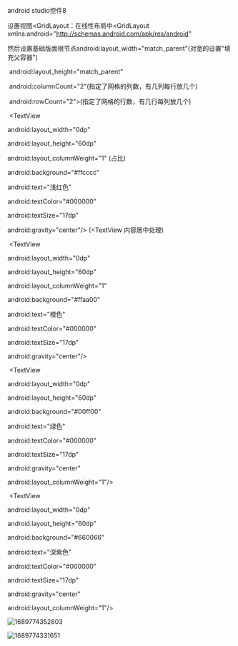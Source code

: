 android studio控件8

设置视图<GridLayout：在线性布局中<GridLayout  xmlns:android="http://schemas.android.com/apk/res/android"                                                 

​                          然后设置基础版面根节点android:layout_width="match_parent"(对宽的设置"填充父容器")

​                                                                  android:layout_height="match_parent"

​                                                                    android:columnCount="2"(指定了网格的列数，有几列每行放几个)

​                                                                    android:rowCount="2">(指定了网格的行数，有几行每列放几个)

​                                             <TextView        

android:layout_width="0dp"        

android:layout_height="60dp"        

android:layout_columnWeight="1" (占比)       

android:background="#ffcccc"        

android:text="浅红色"       

 android:textColor="#000000"        

android:textSize="17dp"        

android:gravity="center"/>    (<TextView 内容居中处理)

​                                              <TextView        

android:layout_width="0dp"        

android:layout_height="60dp"        

android:layout_columnWeight="1"        

android:background="#ffaa00"        

android:text="橙色"        

android:textColor="#000000"        

android:textSize="17dp"        

android:gravity="center"/>    

​                                                <TextView        

android:layout_width="0dp"        

android:layout_height="60dp"        

android:background="#00ff00"        

android:text="绿色"        

android:textColor="#000000"        

android:textSize="17dp"        

android:gravity="center"        

android:layout_columnWeight="1"/>    

​                                                  <TextView        

android:layout_width="0dp"        

android:layout_height="60dp"        

android:background="#660066"        

android:text="深紫色"        

android:textColor="#000000"        

android:textSize="17dp"        

android:gravity="center"        

android:layout_columnWeight="1"/>

</GridLayout>

![1689774352803](C:\Users\徐元孜H\AppData\Roaming\Typora\typora-user-images\1689774352803.png)

![1689774331651](C:\Users\徐元孜H\AppData\Roaming\Typora\typora-user-images\1689774331651.png)
